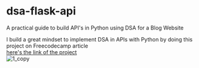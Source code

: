 # dsa-flask-api
A practical guide to build API's in Python using DSA for a Blog Website

I build a great mindset to implement DSA in APIs with Python by doing this
project on Freecodecamp article <br />
<a href="https://www.freecodecamp.org/news/learn-data-structures-flask-api-python/" target="_blank">here's the link of the project</a>
<br />
![1_copy](https://www.freecodecamp.org/news/content/images/size/w2000/2021/04/flaskds-2.jpg)
